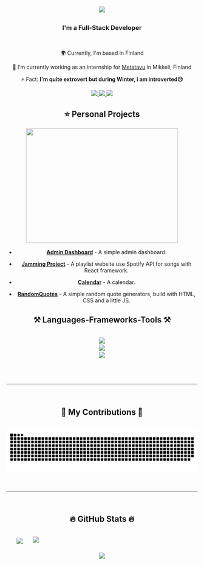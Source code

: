 
<div align="center">  </div>

<h1 align="center">
    <img src="https://readme-typing-svg.herokuapp.com/?font=Righteous&size=35&center=true&vCenter=true&width=500&height=70&duration=4000&lines=Hi+There!+👋;+I'm+Hanhz!;" />
</h1>

<h3 align="center">I'm a Full-Stack Developer</h3>

<br/>

<div align="center">

 🌍 Currently, I'm based in Finland
 
 🔭 I’m currently working as an internship for [Metatavu](https://metatavu.fi/) in Mikkeli, Finland 

 ⚡ Fact: **I'm quite extrovert but during Winter, i am introverted😥**
 
 </div>

<div align="center"> 
  <a href="mailto:phamhuyanh277@gmail.com">
    <img src="https://img.shields.io/badge/Gmail-333333?style=for-the-badge&logo=gmail&logoColor=red" />
  </a>
  <a href="https://www.linkedin.com/in/huy-anh-pham-890b63226/" target="_blank">
    <img src="https://img.shields.io/badge/LinkedIn-0077B5?style=for-the-badge&logo=linkedin&logoColor=white" target="_blank" />
  </a>
  <a href="https://hanhz.netlify.app/?fbclid=IwZXh0bgNhZW0CMTAAAR3h3a1mNAS58kepPJItaDCS_Pnq0i5kQS5DcPwgB1_k7GAyXRmDntvj5Js_aem_dVvt4qoofNqoZBaY9Piiqg#home" target="_blank">
     <img src="https://img.shields.io/badge/Portfolio-FF5722?style=for-the-badge&logo=todoist&logoColor=white" target="_blank" /> <!-- sqlite, safari, google-chrome are other good icon options -->
  </a>
</div>

<h2 align="center">⭐ Personal Projects </h2>



<p align="center">
    <img src="https://github.com/Hanhz2707/portfolio/blob/master/frontend_react/src/assets/giphy.gif" width="400" height="300">
</p>

<div align="center">


- **[Admin Dashboard](https://github.com/Hanhz2707/admin)** - A simple admin dashboard.
  
- **[Jamming Project](https://hanhz2707jammingproject.surge.sh/)** - A playlist website use Spotify API for songs with React framework.

- **[Calendar](https://hanhz2707.github.io/calendar-template/)** - A calendar.
    
- **[RandomQuotes](https://hanhz2707.github.io/Quote_randon_project/#)** - A simple random quote generators, build with HTML, CSS and a little JS.



  
</div>


<h2 align="center">⚒️ Languages-Frameworks-Tools ⚒️</h2>
<br/>
<div align="center">
    <img src="https://skillicons.dev/icons?i=nodejs,github,express,firebase,mongodb" /><br>
  <img src="https://skillicons.dev/icons?i=react,angular,next,javascript,typescript,redux" /><br>
    <img src="https://skillicons.dev/icons?i=bootstrap,mui,mysql,html,css,sass,tailwind,vscode,git" />
</div>
  <br/><br/><br/>
<hr/>
<br>
<div align="center">
  <h2>🐍 My Contributions 🐍</h2>
  <br>
  <img alt="snake eating my contributions" src="https://raw.githubusercontent.com/salesp07/salesp07/output/github-contribution-grid-snake.svg" />
  <br/><br/><br/>
</div>

<hr/>
<br>
<h2 align="center">🔥 GitHub Stats 🔥</h2>
<!-- https://github.com/anuraghazra/github-readme-stats -->
<br>
<div align=center>
  <a href="#" title="thanhtin4401">
    <img width="315" align="center" src="https://github-readme-stats.vercel.app/api/top-langs/?username=Hanhz2707&hide=c%23,powershell,Mathematica,Ruby,Objective-C,Objective-C%2b%2b,Cuda&title_color=61dafb&text_color=ffffff&icon_color=61dafb&bg_color=20232a&langs_count=8&layout=compact&border_color=61dafb&hide_border=true" />
  </a>
  <a href="#" title="thanhtin4401">
    <img align="right" width="434" src="https://github-readme-stats.vercel.app/api?username=Hanhz2707&show_icons=true&theme=react&border_color=61dafb&hide_border=true" />
  </a>
</div>


<h3 align="center">
    <img src="https://readme-typing-svg.herokuapp.com/?font=Righteous&size=25&center=true&vCenter=true&width=500&height=70&duration=4000&lines=Thanks+for+visiting!+✌️;+Shoot+me+a+message+on+Linkedin!;I'm+always+down+to+collab+:)">
</h3>
